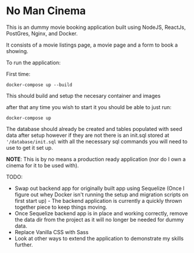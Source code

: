 # No Man Cinema

This is an dummy movie booking application built using NodeJS, ReactJs, PostGres, Nginx, and Docker.

It consists of a movie listings page, a movie page and a form to book a showing.

To run the application: 

First time: 
``` 
docker-compose up --build
```
This should build and setup the necesary container and images

after that any time you wish to start it you should be able to just run: 

```
docker-compose up
```

The database should already be created and tables populated with seed data after setup however if they are not there is an init.sql stored at `'/database/init.sql` with all the necessary sql commands you will need to use to get it set up.

__NOTE__: This is by no means a production ready application (nor do I own a cinema for it to be used with). 

TODO: 

* Swap out backend app for originally built app using Sequelize (Once I figure out whey Docker isn't running the setup and migration scripts on first start up) - The backend application is currently a quickly thrown together piece to keep things moving. 
* Once Sequelize backend app is in place and working correctly, remove the data dir from the project as it will no longer be needed for dummy data.
* Replace Vanilla CSS with Sass
* Look at other ways to extend the application to demonstrate my skills further.
